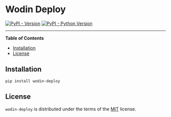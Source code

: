 # Wodin Deploy

[![PyPI - Version](https://img.shields.io/pypi/v/wodin-deploy.svg)](https://pypi.org/project/wodin-deploy)
[![PyPI - Python Version](https://img.shields.io/pypi/pyversions/wodin-deploy.svg)](https://pypi.org/project/wodin-deploy)

-----

**Table of Contents**

- [Installation](#installation)
- [License](#license)

## Installation

```console
pip install wodin-deploy
```

## License

`wodin-deploy` is distributed under the terms of the [MIT](https://spdx.org/licenses/MIT.html) license.

